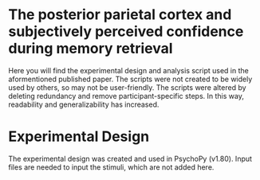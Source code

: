 # The posterior parietal cortex and subjectively perceived confidence during memory retrieval
Here you will find the experimental design and analysis script used in the aformentioned published paper. The scripts were not created to be widely used by others, so may not be user-friendly. The scripts were altered by deleting redundancy and remove participant-specific steps. In this way, readability and generalizability has increased.

# Experimental Design
The experimental design was created and used in PsychoPy (v1.80). Input files are needed to input the stimuli, which are not added here.

